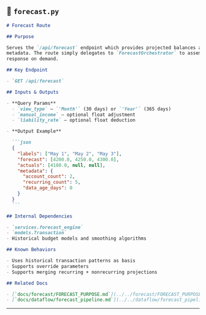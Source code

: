## 📘 `forecast.py`

````markdown
# Forecast Route

## Purpose

Serves the `/api/forecast` endpoint which provides projected balances and
metadata. The route simply delegates to `ForecastOrchestrator` to assemble the
response on demand.

## Key Endpoint

- `GET /api/forecast`

## Inputs & Outputs

- **Query Params**
  - `view_type` – `'Month'` (30 days) or `'Year'` (365 days)
  - `manual_income` – optional float adjustment
  - `liability_rate` – optional float deduction

- **Output Example**

  ```json
  {
    "labels": ["May 1", "May 2", "May 3"],
    "forecast": [4200.0, 4250.0, 4300.0],
    "actuals": [4180.0, null, null],
    "metadata": {
      "account_count": 2,
      "recurring_count": 5,
      "data_age_days": 0
    }
  }
  ```

## Internal Dependencies

- `services.forecast_engine`
- `models.Transaction`
- Historical budget models and smoothing algorithms

## Known Behaviors

- Uses historical transaction patterns as basis
- Supports override parameters
- Supports merging recurring + nonrecurring projections

## Related Docs

- [`docs/forecast/FORECAST_PURPOSE.md`](../../forecast/FORECAST_PURPOSE.md)
- [`docs/dataflow/forecast_pipeline.md`](../../dataflow/forecast_pipeline.md)
````

---
